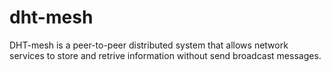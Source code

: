 dht-mesh
========

DHT-mesh is a peer-to-peer distributed system that allows network services to store and retrive information without send broadcast messages.
